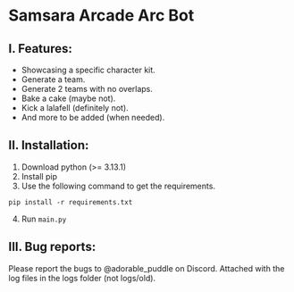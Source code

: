 # Samsara Arcade Arc Bot
## I. Features:
- Showcasing a specific character kit.
- Generate a team.
- Generate 2 teams with no overlaps.
- Bake a cake (maybe not).
- Kick a lalafell (definitely not).
- And more to be added (when needed).
## II. Installation:
1. Download python (>= 3.13.1)
2. Install pip
3. Use the following command to get the requirements.
```shell
pip install -r requirements.txt
```
4. Run `main.py`
## III. Bug reports:
Please report the bugs to @adorable_puddle on Discord. Attached with the log files in the logs folder (not logs/old).